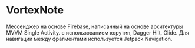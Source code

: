 # VortexNote
Мессенджер на основе Firebase, написанный на основе архитектуры MVVM Single Activity. с использованием корутин, Dagger Hilt, Glide. Для навигации между фрагментами используется Jetpack Navigation.
